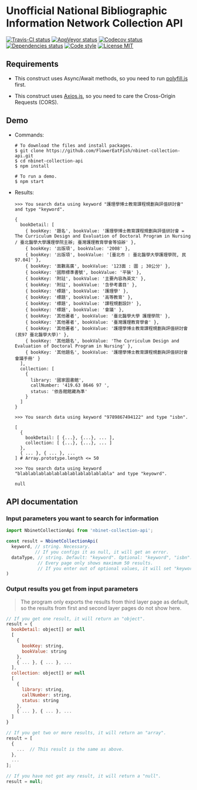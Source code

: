 # Unofficial National Bibliographic Information Network Collection API

[![Travis-CI status](https://travis-ci.com/FlowerEatFish/nbinet-collection-api.svg?branch=master)](https://travis-ci.com/FlowerEatFish/nbinet-collection-api/builds)
[![AppVeyor status](https://ci.appveyor.com/api/projects/status/uwap6s2c4ga8x4jl/branch/master?svg=true)](https://ci.appveyor.com/project/FlowerEatFish/nbinet-collection-api/history)
[![Codecov status](https://codecov.io/gh/FlowerEatFish/nbinet-collection-api/branch/master/graph/badge.svg)](https://codecov.io/gh/FlowerEatFish/nbinet-collection-api/commits)
[![Dependencies status](https://david-dm.org/FlowerEatFish/nbinet-collection-api/status.svg)](https://david-dm.org/FlowerEatFish/nbinet-collection-api)
[![Code style](https://img.shields.io/badge/code_style-standard-brightgreen.svg)](https://standardjs.com)
[![License MIT](https://img.shields.io/badge/license-MIT-blue.svg)](https://opensource.org/licenses/MIT)

## Requirements

- This construct uses Async/Await methods, so you need to run [polyfill.js](https://polyfill.io/v2/docs/) first.

- This construct uses [Axios.js](https://github.com/axios/axios), so you need to care the Cross-Origin Requests (CORS).

## Demo

- Commands:

  ```shell
  # To download the files and install packages.
  $ git clone https://github.com/FlowerEatFish/nbinet-collection-api.git
  $ cd nbinet-collection-api
  $ npm install

  # To run a demo.
  $ npm start
  ```

- Results:

  ```shell
  >>> You search data using keyword "護理學博士教育課程規劃與評值研討會" and type "keyword".

  {
    bookDetail: [
      { bookKey: '題名', bookValue: '護理學博士教育課程規劃與評值研討會 = The Curriculum Design and Evaluation of Doctoral Program in Nursing / 臺北醫學大學護理學院主辦; 臺灣護理教育學會等協辦' },
      { bookKey: '出版項', bookValue: '2008' },
      { bookKey: '出版項', bookValue: '[臺北市 : 臺北醫學大學護理學院, 民97.04]' },
      { bookKey: '面數高廣', bookValue: '123面 : 圖 ; 30公分' },
      { bookKey: '國際標準書號', bookValue: '平裝' },
      { bookKey: '附註', bookValue: '主要內容為英文' },
      { bookKey: '附註', bookValue: '含參考書目' },
      { bookKey: '標題', bookValue: '護理學' },
      { bookKey: '標題', bookValue: '高等教育' },
      { bookKey: '標題', bookValue: '課程規劃設計' },
      { bookKey: '標題', bookValue: '會議' },
      { bookKey: '其他著者', bookValue: '臺北醫學大學 護理學院' },
      { bookKey: '其他著者', bookValue: '臺灣護理教育學會' },
      { bookKey: '其他著者', bookValue: '護理學博士教育課程規劃與評值研討會 (民97 臺北醫學大學)' },
      { bookKey: '其他題名', bookValue: 'The Curriculum Design and Evaluation of Doctoral Program in Nursing' },
      { bookKey: '其他題名', bookValue: '護理學博士教育課程規劃與評值研討會會議手冊' }
    ],
    collection: [
      {
        library: '國家圖書館',
        callNumber: '419.63 8646 97 ',
        status: '依各館館藏為準'
      }
    ]
  }
  ```

  ```shell
  >>> You search data using keyword "9789867494122" and type "isbn".

  [
    {
      bookDetail: [ {...}, {...}, ... ],
      collection: [ {...}, {...}, ... ]
    },
    { ... }, { ... }, ...
  ] # Array.prototype.length <= 50
  ```

  ```shell
  >>> You search data using keyword "blablablablablablablablablablablabla" and type "keyowrd".

  null
  ```

## API documentation

### Input parameters you want to search for information

  ```js
  import NbinetCollectionApi from 'nbinet-collection-api';

  const result = NbinetCollectionApi(
    keyword, // string. Necessary.
             // If you configs it as null, it will get an error.
    dataType, // string. Default: "keyword". Optional: "keyword", "isbn".
              // Every page only shows maximum 50 results.
              // If you enter out of optional values, it will set "keyword".
  )
  ```

### Output results you get from input parameters

> The program only exports the results from third layer page as default, so the results from first and second layer pages do not show here.

  ```js
  // If you get one result, it will return an "object".
  result = {
    bookDetail: object[] or null
    [
      {
        bookKey: string,
        bookValue: string
      },
      { ... }, { ... }, ...
    ],
    collection: object[] or null
    [
      {
        library: string,
        callNumber: string,
        status: string
      },
      { ... }, { ... }, ...
    ]
  }

  // If you get two or more results, it will return an "array".
  result = [
    {
      ...  // This result is the same as above.
    },
    ...
  ];

  // If you have not got any result, it will return a "null".
  result = null;
  ```
